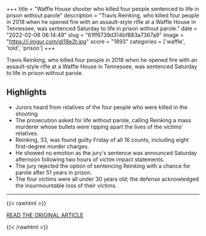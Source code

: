 +++
title = "Waffle House shooter who killed four people sentenced to life in prison without parole"
description = "Travis Reinking, who killed four people in 2018 when he opened fire with an assault-style rifle at a Waffle House in Tennessee, was sentenced Saturday to life in prison without parole."
date = "2022-02-06 06:14:49"
slug = "61ff6739d314bf883a7367a9"
image = "https://i.imgur.com/gI18e2t.jpg"
score = "1893"
categories = ['waffle', 'told', 'prison']
+++

Travis Reinking, who killed four people in 2018 when he opened fire with an assault-style rifle at a Waffle House in Tennessee, was sentenced Saturday to life in prison without parole.

## Highlights

- Jurors heard from relatives of the four people who were killed in the shooting.
- The prosecution asked for life without parole, calling Reinking a mass murderer whose bullets were ripping apart the lives of the victims' relatives.
- Reinking, 33, was found guilty Friday of all 16 counts, including eight first-degree murder charges.
- He showed no emotion as the jury's sentence was announced Saturday afternoon following two hours of victim impact statements.
- The jury rejected the option of sentencing Reinking with a chance for parole after 51 years in prison.
- The four victims were all under 30 years old; the defense acknowledged the insurmountable loss of their victims.

---

{{< rawhtml >}}
  <p class="article-category">
    <a target="_blank" href="https://www.cnn.com/2022/02/05/us/waffle-house-shooter-travis-reinking-sentence/index.html">READ THE ORIGINAL ARTICLE</a>
  </p>
{{< /rawhtml >}}
